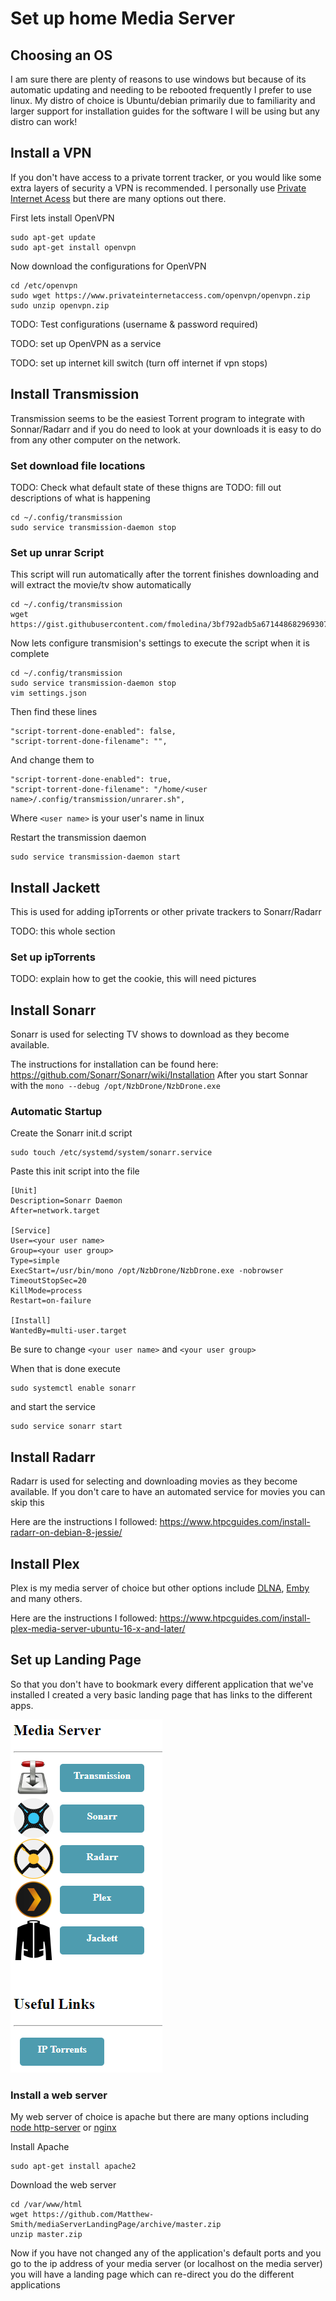 Set up home Media Server
======

Choosing an OS
------
I am sure there are plenty of reasons to use windows but because of its automatic updating and needing to be rebooted frequently I prefer to use linux. My distro of choice is Ubuntu/debian primarily due to familiarity and larger support for installation guides for the software I will be using but any distro can work!

Install a VPN
------
If you don't have access to a private torrent tracker, or you would like some extra layers of security a VPN is recommended. I personally use [Private Internet Acess](https://www.privateinternetaccess.com/) but there are many options out there.

First lets install OpenVPN
```
sudo apt-get update
sudo apt-get install openvpn
```

Now download the configurations for OpenVPN
```
cd /etc/openvpn
sudo wget https://www.privateinternetaccess.com/openvpn/openvpn.zip
sudo unzip openvpn.zip
```

TODO: Test configurations (username & password required)

TODO: set up OpenVPN as a service

TODO: set up internet kill switch (turn off internet if vpn stops)


Install Transmission
------
Transmission seems to be the easiest Torrent program to integrate with Sonnar/Radarr and if you do need to look at your downloads it is easy to do from any other computer on the network.

### Set download file locations
TODO: Check what default state of these thigns are
TODO: fill out descriptions of what is happening
```
cd ~/.config/transmission
sudo service transmission-daemon stop

```

### Set up unrar Script
This script will run automatically after the torrent finishes downloading and will extract the movie/tv show automatically
```
cd ~/.config/transmission
wget https://gist.githubusercontent.com/fmoledina/3bf792adb5a671448682969307c5e515/raw/f4a67b0293aca678ba6844b7ea264d3d0ece46e6/unrarer.sh
```

Now lets configure transmision's settings to execute the script when it is complete
```
cd ~/.config/transmission
sudo service transmission-daemon stop
vim settings.json
```

Then find these lines
```
"script-torrent-done-enabled": false,
"script-torrent-done-filename": "",
```
And change them to 
```
"script-torrent-done-enabled": true,
"script-torrent-done-filename": "/home/<user name>/.config/transmission/unrarer.sh",
``` 
Where `<user name>` is your user's name in linux

Restart the transmission daemon
```
sudo service transmission-daemon start
```

Install Jackett
------
This is used for adding ipTorrents or other private trackers to Sonarr/Radarr

TODO: this whole section

### Set up ipTorrents
TODO: explain how to get the cookie, this will need pictures

Install Sonarr
------
Sonarr is used for selecting TV shows to download as they become available. 

The instructions for installation can be found here:
https://github.com/Sonarr/Sonarr/wiki/Installation
After you start Sonnar with the `mono --debug /opt/NzbDrone/NzbDrone.exe`

### Automatic Startup
Create the Sonarr init.d script
```
sudo touch /etc/systemd/system/sonarr.service
```

Paste this init script into the file
```
[Unit]
Description=Sonarr Daemon
After=network.target

[Service]
User=<your user name>
Group=<your user group>
Type=simple
ExecStart=/usr/bin/mono /opt/NzbDrone/NzbDrone.exe -nobrowser
TimeoutStopSec=20
KillMode=process
Restart=on-failure

[Install]
WantedBy=multi-user.target
```
Be sure to change `<your user name>` and `<your user group>` 

When that is done execute 
```
sudo systemctl enable sonarr
```

and start the service
```
sudo service sonarr start
```

Install Radarr
------
Radarr is used for selecting and downloading movies as they become available. If you don't care to have an automated service for movies you can skip this

Here are the instructions I followed:
https://www.htpcguides.com/install-radarr-on-debian-8-jessie/


Install Plex
------
Plex is my media server of choice but other options include [DLNA](https://www.addictivetips.com/ubuntu-linux-tips/set-up-a-dlna-server-on-linux/), [Emby](https://emby.media/) and many others.

Here are the instructions I followed:
https://www.htpcguides.com/install-plex-media-server-ubuntu-16-x-and-later/

Set up Landing Page
------
So that you don't have to bookmark every different application that we've installed I created a very basic landing page that has links to the different apps.

![Landing Page layout](https://raw.githubusercontent.com/Matthew-Smith/mediaServerSetup/master/LandingPage.png "Landing Page")

### Install a web server
My web server of choice is apache but there are many options including [node http-server](https://www.npmjs.com/package/http-server) or [nginx](https://www.nginx.com/)


Install Apache
```
sudo apt-get install apache2
```

Download the web server
```
cd /var/www/html
wget https://github.com/Matthew-Smith/mediaServerLandingPage/archive/master.zip
unzip master.zip
```

Now if you have not changed any of the application's default ports and you go to the ip address of your media server (or localhost on the media server) you will have a landing page which can re-direct you do the different applications
